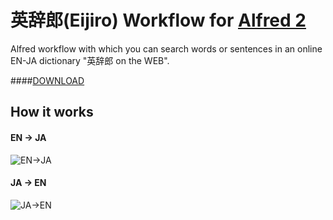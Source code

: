 # 英辞郎(Eijiro) Workflow for [Alfred 2](http://www.alfredapp.com/)

Alfred workflow with which you can search words or sentences in an online EN-JA dictionary "英辞郎 on the WEB".

####[DOWNLOAD](https://github.com/morishin/alfred-eijiro-workflow/releases)

## How it works
#### EN -> JA
![EN->JA](http://gyazo.com/dc3f5800d4be667c9a1e9bf795c7d9de.gif)

#### JA -> EN
![JA->EN](http://gyazo.com/a48f99f023c4b0e94f3ab418aa48dc40.gif)
